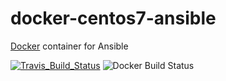 # docker-centos7-ansible
[Docker](https://hub.docker.com/r/yfouillet/docker-centos7-ansible) container for Ansible 

[![Travis_Build_Status](https://travis-ci.org/yfouillet/docker-centos7-ansible.svg?branch=master)](https://travis-ci.org/yfouillet/docker-centos7-ansible) ![Docker Build Status](https://img.shields.io/docker/cloud/automated/yfouillet/docker-centos7-ansible)

